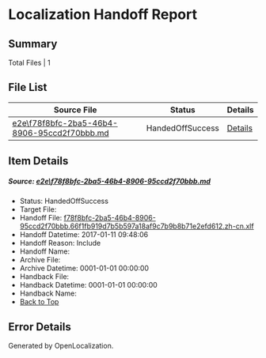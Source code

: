 # <a name='report-top'></a> Localization Handoff Report

## Summary
 Total Files | 1

## File List
 Source File | Status | Details 
 ----------- | ------ | ------- 
 [e2e\f78f8bfc-2ba5-46b4-8906-95ccd2f70bbb.md](https://github.com/OpenLocalizationTestOrg/ol-test0/blob/3e6ddf293fa1b4683dbc26f6ebf35da3534aa7ef/e2e/f78f8bfc-2ba5-46b4-8906-95ccd2f70bbb.md) | HandedOffSuccess | [Details](#4fe3d80d6c58d431a3f00df66b485c1f226076b48)

## Item Details
##### <a name='4fe3d80d6c58d431a3f00df66b485c1f226076b48'></a> Source: [e2e\f78f8bfc-2ba5-46b4-8906-95ccd2f70bbb.md](https://github.com/OpenLocalizationTestOrg/ol-test0/blob/3e6ddf293fa1b4683dbc26f6ebf35da3534aa7ef/e2e/f78f8bfc-2ba5-46b4-8906-95ccd2f70bbb.md)
* Status: HandedOffSuccess
* Target File: 
* Handoff File: [f78f8bfc-2ba5-46b4-8906-95ccd2f70bbb.66f1fb919d7b5b597a18af9c7b9b8b71e2efd612.zh-cn.xlf](https://github.com/OpenLocalizationTestOrg/ol-test0-handoff/blob/411a899a6c5df470d466207584ebd5a7e9a48c7e/ol-handoff/OpenLocalizationTestOrg/ol-test0-zhcn/shujia/ht/f78f8bfc-2ba5-46b4-8906-95ccd2f70bbb.66f1fb919d7b5b597a18af9c7b9b8b71e2efd612.zh-cn.xlf)
* Handoff Datetime: 2017-01-11 09:48:06
* Handoff Reason: Include
* Handoff Name: 
* Archive File: 
* Archive Datetime: 0001-01-01 00:00:00
* Handback File: 
* Handback Datetime: 0001-01-01 00:00:00
* Handback Name: 
* [Back to Top](#report-top)


## Error Details

Generated by OpenLocalization.
